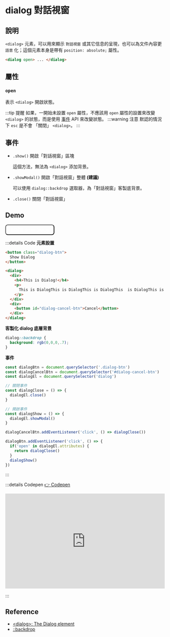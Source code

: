 # dialog 對話視窗

<style scope>
  dialog {
    border-radius: 8px;
    background: white;
    color: black;
  }
  dialog::backdrop {
    background: rgb(0,0,0,.7);
  }

  dialog > div {
    min-width: 300px;
    max-width: 450px;
  }

  dialog h4 {
    font-size: 1.2rem;
    padding-bottom: .5rem;
    border-bottom: 1px solid #eee;
  }
  .text-right {
    text-align: right;
  }
</style>

<script>
  export default {
    mounted() {
      const dialogBtn = document.querySelector('.dialog-btn')
      const dialogCancelBtn = document.querySelector('#dialog-cancel-btn')
      const dialogEl = document.querySelector('dialog')

      const dialogClose = () => {
        dialogEl.close()
      }
      const dialogShow = () => {
        dialogEl.showModal()
      }

      dialogCancelBtn.addEventListener('click', () => dialogClose())

      dialogBtn.addEventListener('click', () => {
        if('open' in dialogEl.attributes) {
          return dialogClose()
        }
        dialogShow()
      })
    }
  }
</script>

## 說明
`<dialog>` 元素，可以用來顯示 `對話視窗` 或其它信息的呈現，也可以為文件內容更 `語意` 化；這個元素本身是帶有 `position: absolute;` 屬性。

```html
<dialog open> ... </dialog>
```

## 屬性

### `open`
表示 `<dialog>` 開啟狀態。

:::tip 提醒
如果，一開始未設置 `open` 屬性，不應該用 `open` 屬性的設置來改變 `<dialog>` 的狀態，而是使用 [事件](/Html/dialog#事件) API 來改變狀態。
:::warning 注意
默認的情況下 `esc` 是不會 「關閉」 `<dialog>`。
:::

## 事件
- `.show()` 開啟「對話視窗」區塊
  
  這個方法，無法為 `<dialog>` 添加背景。

- `.showModal()` 開啟「對話視窗」整體 **(建議)**

  可以使用 `dialog::backdrop` 選取器，為「對話視窗」客製底背景。

- `.close()` 關閉「對話視窗」

## Demo

<button class="dialog-btn" style="background: var(--vp-c-brand-dark); color: white; padding: .3rem 1rem; border-radius: 8px;">
  試試看 Show Dialog
</button>

<dialog>
  <div>
    <h4>This is Dialog!</h4>
    <p>This is DialogThis is DialogThis is DialogThis  is DialogThis is Dialog is DialogThis is Dialog is DialogThis is Dialog</p>
  </div>
  <div class="text-right">
    <button id="dialog-cancel-btn" style="border:1px solid var(--vp-c-brand-dark); color: var(--vp-c-brand-dark); padding: .3rem 1rem; border-radius: 8px;">
      Cancel
    </button>
  </div>
</dialog>

:::details Code
**元素設置**
```html {5-15}
<button class="dialog-btn">
  Show Dialog
</button>

<dialog>
  <div>
    <h4>This is Dialog!</h4>
    <p>
      This is DialogThis is DialogThis is DialogThis  is DialogThis is Dialog is DialogThis is Dialog is DialogThis is Dialog
    </p>
  </div>
  <div>
    <button id="dialog-cancel-btn">Cancel</button>
  </div>
</dialog>
```
**客製化 dialog 底層背景**
```css
dialog::backdrop {
  background: rgb(0,0,0,.7);
}
```
**事件**
```js {3,6-9,11-13}
const dialogBtn = document.querySelector('.dialog-btn')
const dialogCancelBtn = document.querySelector('#dialog-cancel-btn')
const dialogEl = document.querySelector('dialog')

// 關閉事件
const dialogClose = () => {
  dialogEl.close()
}

// 開啟事件
const dialogShow = () => {
  dialogEl.showModal()
}

dialogCancelBtn.addEventListener('click', () => dialogClose())

dialogBtn.addEventListener('click', () => {
  if('open' in dialogEl.attributes) {
    return dialogClose()
  }
  dialogShow()
})
```
:::

:::details Codepen
[👉 Codepen](https://codepen.io/naiky/pen/xxjoLzR)

<iframe height="300" style="width: 100%;" scrolling="no" title="[html] dialog" src="https://codepen.io/naiky/embed/xxjoLzR?default-tab=result" frameborder="no" loading="lazy" allowtransparency="true" allowfullscreen="true">
  See the Pen <a href="https://codepen.io/naiky/pen/xxjoLzR">
  [html] dialog</a> by Naiky (<a href="https://codepen.io/naiky">@naiky</a>)
  on <a href="https://codepen.io">CodePen</a>.
</iframe>

:::

## Reference
- [\<dialog>: The Dialog element](https://developer.mozilla.org/en-US/docs/Web/HTML/Element/dialog)
- [\::backdrop](https://css-tricks.com/almanac/selectors/b/backdrop/)
